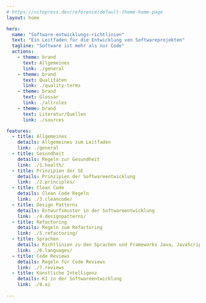 ```yaml
---
# https://vitepress.dev/reference/default-theme-home-page
layout: home

hero:
  name: "Software-entwicklungs-richtlinien"
  text: "Ein Leitfaden für die Entwicklung von Softwareprojekten"
  tagline: "Software ist mehr als nur Code"
  actions:
    - theme: brand
      text: Allgemeines
      link: ./general
    - theme: brand
      text: Qualitäten
      link: ./quality-terms
    - theme: brand
      text: Glossar
      link: ./allrules
    - theme: brand
      text: Literatur/Quellen
      link: ./sources

features:
  - title: Allgemeines
    details: Allgemeines zum Leitfaden
    link: ./general
  - title: Gesundheit
    details: Regeln zur Gesundheit
    link: ./1.health/ 
  - title: Prinzipien der SE
    details: Prinzipien der Softwareentwicklung
    link: ./2.principles/
  - title: Clean Code
    details: Clean Code Regeln
    link: ./3.cleancode/
  - title: Design Patterns
    details: Entwurfsmuster in der Softwareentwicklung
    link: ./4.designpatterns/
  - title: Refactoring
    details: Regeln zum Refactoring
    link: ./5.refactoring/
  - title: Sprachen
    details: Richtlinien zu den Sprachen und Frameworks Java, JavaScript, Vue
    link: ./6.languages/
  - title: Code Reviews
    details: Regeln für Code Reviews
    link: ./7.reviews
  - title: Künstliche Intelligenz
    details: KI in der Softwareentwicklung
    link: ./8.ai
  
---
```


